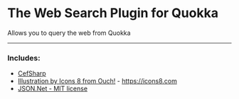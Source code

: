 # The Web Search Plugin for Quokka
Allows you to query the web from Quokka

---

### Includes:
   - [CefSharp](https://cefsharp.github.io/)<br />
   - [Illustration by Icons 8 from Ouch!](https://intercom.help/icons8-7fb7577e8170/en/articles/5534926-universal-multimedia-license-agreement-for-icons8) - https://icons8.com<br />
   - [JSON.Net - MIT license](https://github.com/JamesNK/Newtonsoft.Json/blob/master/LICENSE.md)<br />